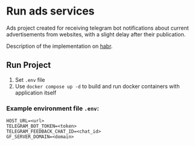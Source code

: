 # Run ads services
Ads project created for receiving telegram bot notifications about current advertisements from websites, with a slight delay after their publication.

Description of the implementation on [habr](https://habr.com/ru/companies/vk/articles/753898/).

## Run Project
1. Set ```.env``` file
2. Use ```docker compose up -d``` to build and run docker containers with application itself

### Example environment file ```.env```:

```
HOST_URL=<url>
TELEGRAM_BOT_TOKEN=<token>
TELEGRAM_FEEDBACK_CHAT_ID=<chat_id>
GF_SERVER_DOMAIN=<domain>
```
